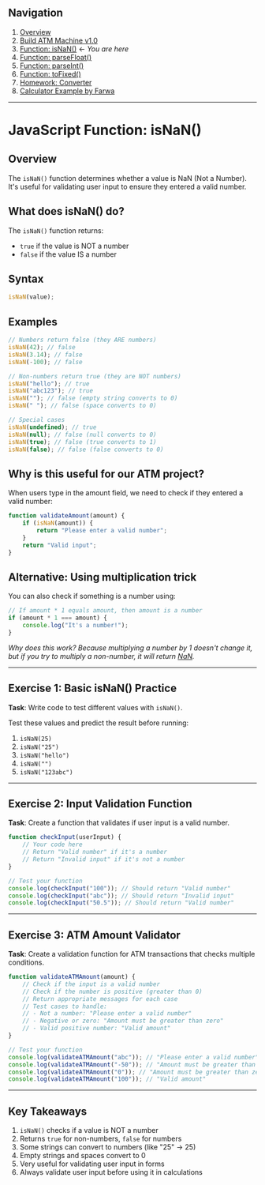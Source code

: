 ## Navigation

1. [Overview](readme.md)
2. [Build ATM Machine v1.0](01-build-atm-machine-v1.md)
3. [Function: isNaN()](<02-function-isNan().md>) ← _You are here_
4. [Function: parseFloat()](<03-function-parseFloat().md>)
5. [Function: parseInt()](<04-function-parseInt().md>)
6. [Function: toFixed()](<05-function-toFixed().md>)
7. [Homework: Converter](06-homework-converter.md)
8. [Calculator Example by Farwa](07-calculator-farwa.md)

---

# JavaScript Function: isNaN()

## Overview

The `isNaN()` function determines whether a value is NaN (Not a Number). It's useful for validating user input to ensure they entered a valid number.

## What does isNaN() do?

The `isNaN()` function returns:

-   `true` if the value is NOT a number
-   `false` if the value IS a number

## Syntax

```javascript
isNaN(value);
```

## Examples

```javascript
// Numbers return false (they ARE numbers)
isNaN(42); // false
isNaN(3.14); // false
isNaN(-100); // false

// Non-numbers return true (they are NOT numbers)
isNaN("hello"); // true
isNaN("abc123"); // true
isNaN(""); // false (empty string converts to 0)
isNaN(" "); // false (space converts to 0)

// Special cases
isNaN(undefined); // true
isNaN(null); // false (null converts to 0)
isNaN(true); // false (true converts to 1)
isNaN(false); // false (false converts to 0)
```

## Why is this useful for our ATM project?

When users type in the amount field, we need to check if they entered a valid number:

```javascript
function validateAmount(amount) {
    if (isNaN(amount)) {
        return "Please enter a valid number";
    }
    return "Valid input";
}
```

## Alternative: Using multiplication trick

You can also check if something is a number using:

```javascript
// If amount * 1 equals amount, then amount is a number
if (amount * 1 === amount) {
    console.log("It's a number!");
}
```

_Why does this work? Because multiplying a number by 1 doesn't change it, but if you try to multiply a non-number, it will return [NaN](../2025-07-31/01-js-primitive-data-types.md#6-nan)._

---

## Exercise 1: Basic isNaN() Practice

**Task**: Write code to test different values with `isNaN()`.

Test these values and predict the result before running:

1. `isNaN(25)`
2. `isNaN("25")`
3. `isNaN("hello")`
4. `isNaN("")`
5. `isNaN("123abc")`

---

## Exercise 2: Input Validation Function

**Task**: Create a function that validates if user input is a valid number.

```javascript
function checkInput(userInput) {
    // Your code here
    // Return "Valid number" if it's a number
    // Return "Invalid input" if it's not a number
}

// Test your function
console.log(checkInput("100")); // Should return "Valid number"
console.log(checkInput("abc")); // Should return "Invalid input"
console.log(checkInput("50.5")); // Should return "Valid number"
```

---

## Exercise 3: ATM Amount Validator

**Task**: Create a validation function for ATM transactions that checks multiple conditions.

```javascript
function validateATMAmount(amount) {
    // Check if the input is a valid number
    // Check if the number is positive (greater than 0)
    // Return appropriate messages for each case
    // Test cases to handle:
    // - Not a number: "Please enter a valid number"
    // - Negative or zero: "Amount must be greater than zero"
    // - Valid positive number: "Valid amount"
}

// Test your function
console.log(validateATMAmount("abc")); // "Please enter a valid number"
console.log(validateATMAmount("-50")); // "Amount must be greater than zero"
console.log(validateATMAmount("0")); // "Amount must be greater than zero"
console.log(validateATMAmount("100")); // "Valid amount"
```

---

## Key Takeaways

1. `isNaN()` checks if a value is NOT a number
2. Returns `true` for non-numbers, `false` for numbers
3. Some strings can convert to numbers (like "25" → 25)
4. Empty strings and spaces convert to 0
5. Very useful for validating user input in forms
6. Always validate user input before using it in calculations
